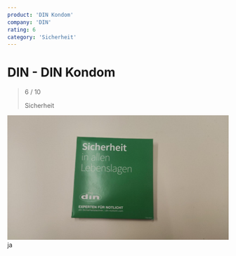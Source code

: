 ```yaml
---
product: 'DIN Kondom'
company: 'DIN'
rating: 6
category: 'Sicherheit'
---
```


# DIN - DIN Kondom
>
> 6 / 10
>
> Sicherheit

![DIN Kondom](./assets/din-din-kondom-b057f02f-c31a-448f-9058-878cdb8bbf0f.jpg)
ja
